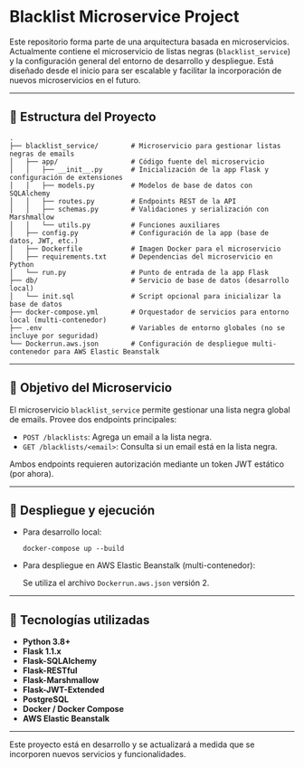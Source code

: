 # Blacklist Microservice Project

Este repositorio forma parte de una arquitectura basada en microservicios. Actualmente contiene el microservicio de listas negras (`blacklist_service`) y la configuración general del entorno de desarrollo y despliegue. Está diseñado desde el inicio para ser escalable y facilitar la incorporación de nuevos microservicios en el futuro.

---

## 📁 Estructura del Proyecto

```
.
├── blacklist_service/        # Microservicio para gestionar listas negras de emails
│   ├── app/                  # Código fuente del microservicio
│   │   ├── __init__.py       # Inicialización de la app Flask y configuración de extensiones
│   │   ├── models.py         # Modelos de base de datos con SQLAlchemy
│   │   ├── routes.py         # Endpoints REST de la API
│   │   ├── schemas.py        # Validaciones y serialización con Marshmallow
│   │   └── utils.py          # Funciones auxiliares
│   ├── config.py             # Configuración de la app (base de datos, JWT, etc.)
│   ├── Dockerfile            # Imagen Docker para el microservicio
│   ├── requirements.txt      # Dependencias del microservicio en Python
│   └── run.py                # Punto de entrada de la app Flask
├── db/                       # Servicio de base de datos (desarrollo local)
│   └── init.sql              # Script opcional para inicializar la base de datos
├── docker-compose.yml        # Orquestador de servicios para entorno local (multi-contenedor)
├── .env                      # Variables de entorno globales (no se incluye por seguridad)
└── Dockerrun.aws.json        # Configuración de despliegue multi-contenedor para AWS Elastic Beanstalk

```

---

## 🚀 Objetivo del Microservicio

El microservicio `blacklist_service` permite gestionar una lista negra global de emails. Provee dos endpoints principales:

- `POST /blacklists`: Agrega un email a la lista negra.
- `GET /blacklists/<email>`: Consulta si un email está en la lista negra.

Ambos endpoints requieren autorización mediante un token JWT estático (por ahora).

---

## 🐳 Despliegue y ejecución

- Para desarrollo local:
    
    `docker-compose up --build`
    
- Para despliegue en AWS Elastic Beanstalk (multi-contenedor):
    
    Se utiliza el archivo `Dockerrun.aws.json` versión 2.
    

---

## 🧱 Tecnologías utilizadas

- **Python 3.8+**
- **Flask 1.1.x**
- **Flask-SQLAlchemy**
- **Flask-RESTful**
- **Flask-Marshmallow**
- **Flask-JWT-Extended**
- **PostgreSQL**
- **Docker / Docker Compose**
- **AWS Elastic Beanstalk**

---

Este proyecto está en desarrollo y se actualizará a medida que se incorporen nuevos servicios y funcionalidades.